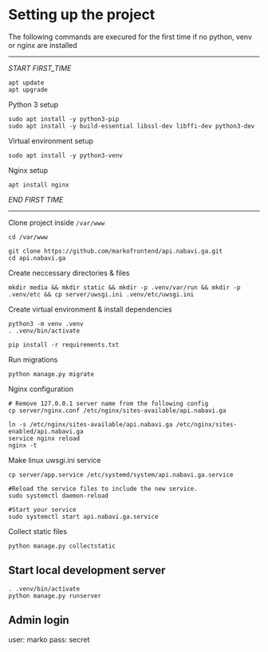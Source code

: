 # Setting up the project

The following commands are execured for the first time if no python, venv or nginx are installed

---

_START FIRST_TIME_

```
apt update
apt upgrade
```

Python 3 setup

```
sudo apt install -y python3-pip
sudo apt install -y build-essential libssl-dev libffi-dev python3-dev
```

Virtual environment setup

```
sudo apt install -y python3-venv
```

Nginx setup

```
apt install nginx
```

_END FIRST TIME_

---

Clone project inside `/var/www`

```
cd /var/www

git clone https://github.com/markofrontend/api.nabavi.ga.git
cd api.nabavi.ga
```

Create neccessary directories & files

```
mkdir media && mkdir static && mkdir -p .venv/var/run && mkdir -p .venv/etc && cp server/uwsgi.ini .venv/etc/uwsgi.ini
```

Create virtual environment & install dependencies

```
python3 -m venv .venv
. .venv/bin/activate

pip install -r requirements.txt
```

Run migrations

```
python manage.py migrate
```

Nginx configuration

```
# Remove 127.0.0.1 server name from the following config
cp server/nginx.conf /etc/nginx/sites-available/api.nabavi.ga

ln -s /etc/nginx/sites-available/api.nabavi.ga /etc/nginx/sites-enabled/api.nabavi.ga
service nginx reload
nginx -t
```

Make linux uwsgi.ini service

```
cp server/app.service /etc/systemd/system/api.nabavi.ga.service

#Reload the service files to include the new service.
sudo systemctl daemon-reload

#Start your service
sudo systemctl start api.nabavi.ga.service
```

Collect static files

```
python manage.py collectstatic
```

## Start local development server

```
. .venv/bin/activate
python manage.py runserver
```

## Admin login

user: marko
pass: secret
